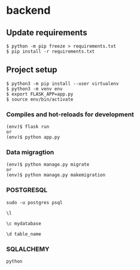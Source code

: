 # backend

## Update requirements
```
$ python -m pip freeze > requirements.txt
$ pip install -r requirements.txt 
```

## Project setup
```
$ python3 -m pip install --user virtualenv
$ python3 -m venv env
$ export FLASK_APP=app.py
$ source env/bin/activate
```

### Compiles and hot-reloads for development

```
(env)$ flask run
or 
(env)$ python app.py
```

### Data migragtion

```
(env)$ python manage.py migrate
or 
(env)$ python manage.py makemigration
```

### POSTGRESQL
```
sudo -u postgres psql

\l

\c mydatabase

\d table_name
```
### SQLALCHEMY
```
python
```
